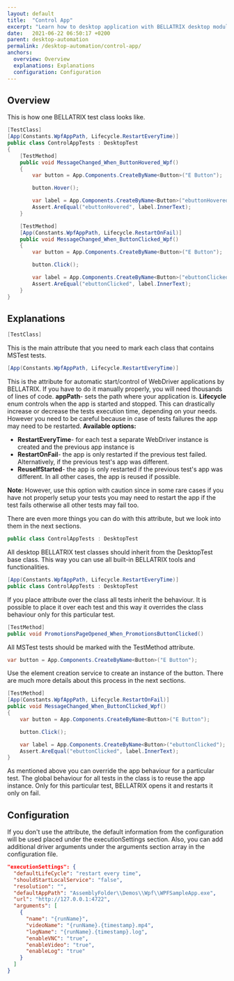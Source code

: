 ```yaml
---
layout: default
title:  "Control App"
excerpt: "Learn how to desktop application with BELLATRIX desktop module."
date:   2021-06-22 06:50:17 +0200
parent: desktop-automation
permalink: /desktop-automation/control-app/
anchors:
  overview: Overview
  explanations: Explanations
  configuration: Configuration
---
```

Overview
--------

This is how one BELLATRIX test class looks like.
```csharp
[TestClass]
[App(Constants.WpfAppPath, Lifecycle.RestartEveryTime)]
public class ControlAppTests : DesktopTest
{
    [TestMethod]
    public void MessageChanged_When_ButtonHovered_Wpf()
    {
        var button = App.Components.CreateByName<Button>("E Button");

        button.Hover();

        var label = App.Components.CreateByName<Button>("ebuttonHovered");
        Assert.AreEqual("ebuttonHovered", label.InnerText);
    }

    [TestMethod]
    [App(Constants.WpfAppPath, Lifecycle.RestartOnFail)]
    public void MessageChanged_When_ButtonClicked_Wpf()
    {
        var button = App.Components.CreateByName<Button>("E Button");

        button.Click();

        var label = App.Components.CreateByName<Button>("ebuttonClicked");
        Assert.AreEqual("ebuttonClicked", label.InnerText);
    }
}
```

Explanations
------------
```csharp
[TestClass]
```
This is the main attribute that you need to mark each class that contains MSTest tests.
```csharp
[App(Constants.WpfAppPath, Lifecycle.RestartEveryTime)]
```
This is the attribute for automatic start/control of WebDriver applications by BELLATRIX. If you have to do it manually properly, you will need thousands of lines of code.
**appPath**- sets the path where your application is.
**Lifecycle** enum controls when the app is started and stopped. This can drastically increase or decrease the tests execution time, depending on your needs.
However you need to be careful because in case of tests failures the app may need to be restarted.
**Available options:**

- **RestartEveryTime**- for each test a separate WebDriver instance is created and the previous app instance is
- **RestartOnFail**- the app is only restarted if the previous test failed. Alternatively, if the previous test's app was different.
- **ReuseIfStarted**- the app is only restarted if the previous test's app was different. In all other cases, the app is reused if possible.

**Note**: However, use this option with caution since in some rare cases if you have not properly setup your tests you may need to restart the app if the test fails otherwise all other tests may fail too.

There are even more things you can do with this attribute, but we look into them in the next sections.

```csharp
public class ControlAppTests : DesktopTest
```
All desktop BELLATRIX test classes should inherit from the DesktopTest base class. This way you can use all built-in BELLATRIX tools and functionalities.
```csharp
[App(Constants.WpfAppPath, Lifecycle.RestartEveryTime)]
public class ControlAppTests : DesktopTest
```
If you place attribute over the class all tests inherit the behaviour. It is possible to place it over each test and this way it overrides the class behaviour only for this particular test.
```csharp
[TestMethod]
public void PromotionsPageOpened_When_PromotionsButtonClicked()
```
All MSTest tests should be marked with the TestMethod attribute.
```csharp
var button = App.Components.CreateByName<Button>("E Button");
```
Use the element creation service to create an instance of the button. There are much more details about this process in the next sections.
```csharp
[TestMethod]
[App(Constants.WpfAppPath, Lifecycle.RestartOnFail)]
public void MessageChanged_When_ButtonClicked_Wpf()
{
    var button = App.Components.CreateByName<Button>("E Button");

    button.Click();

    var label = App.Components.CreateByName<Button>("ebuttonClicked");
    Assert.AreEqual("ebuttonClicked", label.InnerText);
}
```
As mentioned above you can override the app behaviour for a particular test. The global behaviour for all tests in the class is to reuse the app instance. Only for this particular test, BELLATRIX opens it and restarts it only on fail.

Configuration
------------
If you don't use the attribute, the default information from the configuration will be used placed under the executionSettings section. Also, you can add additional driver arguments under the arguments section array in the configuration file.
```json
"executionSettings": {
  "defaultLifeCycle": "restart every time",
  "shouldStartLocalService": "false",
  "resolution": "",
  "defaultAppPath": "AssemblyFolder\\Demos\\Wpf\\WPFSampleApp.exe",
  "url": "http://127.0.0.1:4722",
  "arguments": [
    {
      "name": "{runName}",
      "videoName": "{runName}.{timestamp}.mp4",
      "logName": "{runName}.{timestamp}.log",
      "enableVNC": "true",
      "enableVideo": "true",
      "enableLog": "true"
    }
  ]
}
```